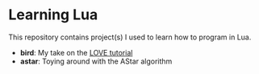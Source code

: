 # Learning Lua

This repository contains project(s) I used to learn how to program in Lua.

 - **bird**: My take on the [LOVE tutorial](https://simplegametutorials.github.io/bird/)
 - **astar**: Toying around with the AStar algorithm
